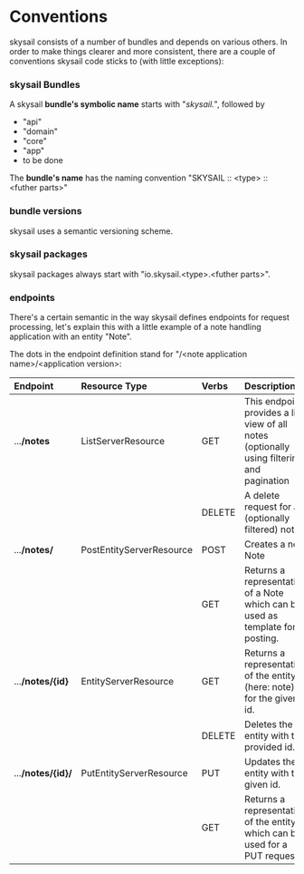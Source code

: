 # Conventions

skysail consists of a number of bundles and depends on various others. In order to make things clearer and more consistent, there are a couple of conventions skysail code sticks to \(with little exceptions\):

### skysail Bundles

A skysail **bundle's symbolic name** starts with "_skysail._", followed by

* "api"
* "domain"
* "core"
* "app"
* to be done

The **bundle's name** has the naming convention "SKYSAIL :: &lt;type&gt; :: &lt;futher parts&gt;"

### bundle versions

skysail uses a semantic versioning scheme.

### skysail packages

skysail packages always start with "io.skysail.&lt;type&gt;.&lt;futher parts&gt;".

### endpoints

There's a certain semantic in the way skysail defines endpoints for request processing, let's explain this with a little example of a note handling application with an entity "Note". 

The dots in the endpoint definition stand for "/&lt;note application name&gt;/&lt;application version&gt;:

| Endpoint | Resource Type | Verbs | Description |
| :--- | :--- | :--- | :--- |
| ...**/notes** | ListServerResource | GET | This endpoint provides a list view of all notes \(optionally using filtering and pagination |
|  |  | DELETE | A delete request for all \(optionally filtered\) notes |
| ...**/notes/** | PostEntityServerResource | POST | Creates a new Note |
|  |  | GET | Returns a representation of a Note which can be used as template for posting. |
| ...**/notes/{id}** | EntityServerResource | GET | Returns a representation of the entity \(here: note\) for the given id. |
|  |  | DELETE | Deletes the entity with the provided id. |
| ...**/notes/{id}/** | PutEntityServerResource | PUT | Updates the entity with the given id. |
|  |  | GET | Returns a representation of the entity which can be used for a PUT request. |



